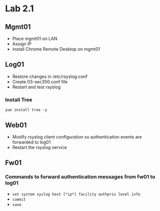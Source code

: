 # Lab 2.1

## Mgmt01

* Place mgmt01 on LAN
* Assign IP
* Install Chrome Remote Desktop on mgmt01

## Log01

* Restore changes in /etc/rsyslog.conf
* Create 03-sec350.conf file
* Restart and test rsyslog

### Install Tree

`yum install tree -y`

## Web01

* Modify rsyslog client configuration so authentication events are forwarded to log01
* Restart the rsyslog service

## Fw01

### Commands to forward authentication messages from fw01 to log01

* `set system syslog host [*ip*] facility authpriv level info`
* `commit`
* `save`

